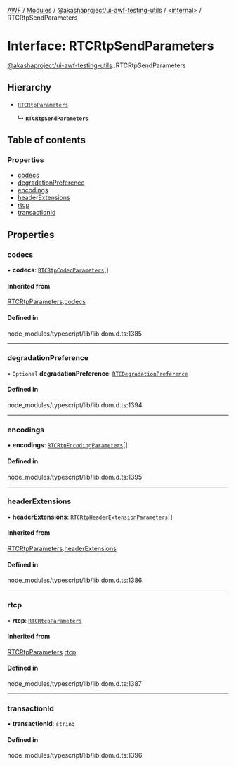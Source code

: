 [AWF](../README.md) / [Modules](../modules.md) / [@akashaproject/ui-awf-testing-utils](../modules/akashaproject_ui_awf_testing_utils.md) / [<internal\>](../modules/akashaproject_ui_awf_testing_utils._internal_.md) / RTCRtpSendParameters

# Interface: RTCRtpSendParameters

[@akashaproject/ui-awf-testing-utils](../modules/akashaproject_ui_awf_testing_utils.md).[<internal>](../modules/akashaproject_ui_awf_testing_utils._internal_.md).RTCRtpSendParameters

## Hierarchy

- [`RTCRtpParameters`](akashaproject_ui_awf_testing_utils._internal_.RTCRtpParameters.md)

  ↳ **`RTCRtpSendParameters`**

## Table of contents

### Properties

- [codecs](akashaproject_ui_awf_testing_utils._internal_.RTCRtpSendParameters.md#codecs)
- [degradationPreference](akashaproject_ui_awf_testing_utils._internal_.RTCRtpSendParameters.md#degradationpreference)
- [encodings](akashaproject_ui_awf_testing_utils._internal_.RTCRtpSendParameters.md#encodings)
- [headerExtensions](akashaproject_ui_awf_testing_utils._internal_.RTCRtpSendParameters.md#headerextensions)
- [rtcp](akashaproject_ui_awf_testing_utils._internal_.RTCRtpSendParameters.md#rtcp)
- [transactionId](akashaproject_ui_awf_testing_utils._internal_.RTCRtpSendParameters.md#transactionid)

## Properties

### codecs

• **codecs**: [`RTCRtpCodecParameters`](akashaproject_ui_awf_testing_utils._internal_.RTCRtpCodecParameters.md)[]

#### Inherited from

[RTCRtpParameters](akashaproject_ui_awf_testing_utils._internal_.RTCRtpParameters.md).[codecs](akashaproject_ui_awf_testing_utils._internal_.RTCRtpParameters.md#codecs)

#### Defined in

node_modules/typescript/lib/lib.dom.d.ts:1385

___

### degradationPreference

• `Optional` **degradationPreference**: [`RTCDegradationPreference`](../modules/akashaproject_ui_awf_testing_utils._internal_.md#rtcdegradationpreference)

#### Defined in

node_modules/typescript/lib/lib.dom.d.ts:1394

___

### encodings

• **encodings**: [`RTCRtpEncodingParameters`](akashaproject_ui_awf_testing_utils._internal_.RTCRtpEncodingParameters.md)[]

#### Defined in

node_modules/typescript/lib/lib.dom.d.ts:1395

___

### headerExtensions

• **headerExtensions**: [`RTCRtpHeaderExtensionParameters`](akashaproject_ui_awf_testing_utils._internal_.RTCRtpHeaderExtensionParameters.md)[]

#### Inherited from

[RTCRtpParameters](akashaproject_ui_awf_testing_utils._internal_.RTCRtpParameters.md).[headerExtensions](akashaproject_ui_awf_testing_utils._internal_.RTCRtpParameters.md#headerextensions)

#### Defined in

node_modules/typescript/lib/lib.dom.d.ts:1386

___

### rtcp

• **rtcp**: [`RTCRtcpParameters`](akashaproject_ui_awf_testing_utils._internal_.RTCRtcpParameters.md)

#### Inherited from

[RTCRtpParameters](akashaproject_ui_awf_testing_utils._internal_.RTCRtpParameters.md).[rtcp](akashaproject_ui_awf_testing_utils._internal_.RTCRtpParameters.md#rtcp)

#### Defined in

node_modules/typescript/lib/lib.dom.d.ts:1387

___

### transactionId

• **transactionId**: `string`

#### Defined in

node_modules/typescript/lib/lib.dom.d.ts:1396
